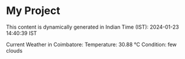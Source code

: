 # My Project

This content is dynamically generated in Indian Time (IST): 2024-01-23 14:40:39 IST


Current Weather in Coimbatore:
Temperature: 30.88 °C
Condition: few clouds
